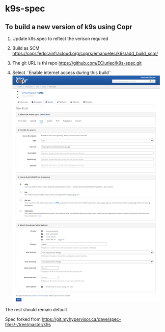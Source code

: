 # k9s-spec

## To build a new version of k9s using Copr

1. Update k9s.spec to reflect the verison required

2. Build as SCM
https://copr.fedorainfracloud.org/coprs/emanuelec/k9s/add_build_scm/

3. The git URL is thi repo 
https://github.com/ECiurleo/k9s-spec.git

4. Select ¨Enable internet access during this build¨
![Screenshot of Copr Build screen with correct settings](images/screenshot.png)

The rest should remain default


Spec forked from 
https://git.myhypervisor.ca/dave/spec-files/-/tree/master/k9s